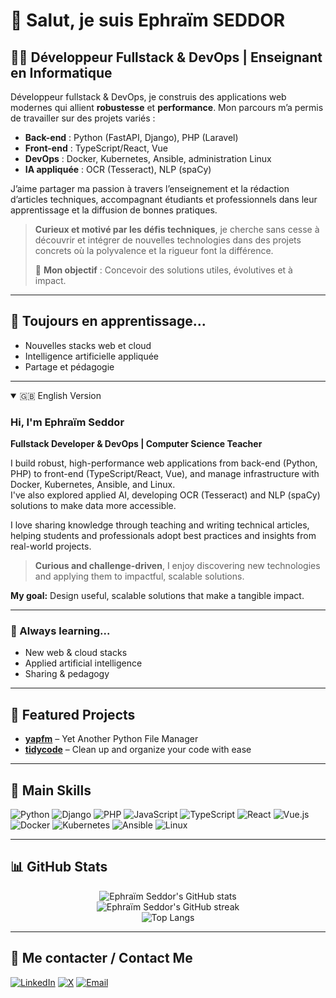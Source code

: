 # 👋 Salut, je suis Ephraïm SEDDOR

## 🧑‍💻 Développeur Fullstack & DevOps | Enseignant en Informatique

Développeur fullstack & DevOps, je construis des applications web modernes qui allient **robustesse** et **performance**. Mon parcours m’a permis de travailler sur des projets variés :  
- **Back-end** : Python (FastAPI, Django), PHP (Laravel)  
- **Front-end** : TypeScript/React, Vue  
- **DevOps** : Docker, Kubernetes, Ansible, administration Linux  
- **IA appliquée** : OCR (Tesseract), NLP (spaCy)  

J’aime partager ma passion à travers l’enseignement et la rédaction d’articles techniques, accompagnant étudiants et professionnels dans leur apprentissage et la diffusion de bonnes pratiques.

> **Curieux et motivé par les défis techniques**, je cherche sans cesse à découvrir et intégrer de nouvelles technologies dans des projets concrets où la polyvalence et la rigueur font la différence.  
>  
> 🎯 **Mon objectif** : Concevoir des solutions utiles, évolutives et à impact.

---

## 🌱 Toujours en apprentissage...
- Nouvelles stacks web et cloud
- Intelligence artificielle appliquée
- Partage et pédagogie

---

<details open>
<summary>🇬🇧 English Version</summary>

### Hi, I'm Ephraïm Seddor

**Fullstack Developer & DevOps | Computer Science Teacher**

I build robust, high-performance web applications from back-end (Python, PHP) to front-end (TypeScript/React, Vue), and manage infrastructure with Docker, Kubernetes, Ansible, and Linux.  
I've also explored applied AI, developing OCR (Tesseract) and NLP (spaCy) solutions to make data more accessible.

I love sharing knowledge through teaching and writing technical articles, helping students and professionals adopt best practices and insights from real-world projects.

> **Curious and challenge-driven**, I enjoy discovering new technologies and applying them to impactful, scalable solutions.

**My goal:** Design useful, scalable solutions that make a tangible impact.

---

### 🌱 Always learning...
- New web & cloud stacks
- Applied artificial intelligence
- Sharing & pedagogy

</details>

---

## 🌟 Featured Projects

- [**yapfm**](https://github.com/mawuva/yapfm) – Yet Another Python File Manager  
- [**tidycode**](https://github.com/mawuva/tidycode) – Clean up and organize your code with ease  

---

## 🚀 Main Skills

![Python](https://img.shields.io/badge/Python-3776AB?style=flat&logo=python&logoColor=white)
![Django](https://img.shields.io/badge/django?style=flat&logo=django&logoColor=white&color=green)
![PHP](https://img.shields.io/badge/PHP-777BB4?style=flat&logo=php&logoColor=white)
![JavaScript](https://img.shields.io/badge/JavaScript-F7DF1E?style=flat&logo=javascript&logoColor=black)
![TypeScript](https://img.shields.io/badge/TypeScript-3178C6?style=flat&logo=typescript&logoColor=white)
![React](https://img.shields.io/badge/React-20232A?style=flat&logo=react&logoColor=61DAFB)
![Vue.js](https://img.shields.io/badge/Vue.js-35495E?style=flat&logo=vue.js&logoColor=4FC08D)
![Docker](https://img.shields.io/badge/Docker-2496ED?style=flat&logo=docker&logoColor=white)
![Kubernetes](https://img.shields.io/badge/Kubernetes-326CE5?style=flat&logo=kubernetes&logoColor=white)
![Ansible](https://img.shields.io/badge/Ansible-EE0000?style=flat&logo=ansible&logoColor=white)
![Linux](https://img.shields.io/badge/Linux-FCC624?style=flat&logo=linux&logoColor=black)

---

## 📊 GitHub Stats

<p align="center">
  <img src="https://github-readme-stats.vercel.app/api?username=mawuva&show_icons=true&theme=radical&hide_rank=false" alt="Ephraïm Seddor's GitHub stats" />
  <br>
  <img src="https://github-readme-streak-stats.herokuapp.com/?user=mawuva&theme=radical" alt="Ephraïm Seddor's GitHub streak" />
  <br>
  <img src="https://github-readme-stats.vercel.app/api/top-langs/?username=mawuva&layout=compact&theme=radical&hide_progress=true" alt="Top Langs" />
</p>

---

## 📢 Me contacter / Contact Me

[![LinkedIn](https://img.shields.io/badge/LinkedIn-blue?style=flat&logo=linkedin)](https://www.linkedin.com/in/ephra%C3%AFm-seddor/)
[![X](https://img.shields.io/badge/X-black?style=flat&logo=twitter&logoColor=white)](https://x.com/ephraimseddor)
[![Email](https://img.shields.io/badge/Email-D14836?style=flat&logo=gmail&logoColor=white)](mailto:seddorephraim7@gmail.com)
